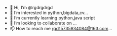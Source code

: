 - 👋 Hi, I’m @rgdrgdrgd
- 👀 I’m interested in python,bigdata,cv...
- 🌱 I’m currently learning python,java script
- 💞️ I’m looking to collaborate on ...
- 📫 How to reach me rgd15735934084@163.com...

<!---
rgdrgdrgd/rgdrgdrgd is a ✨ special ✨ repository because its `README.md` (this file) appears on your GitHub profile.
You can click the Preview link to take a look at your changes.
--->
